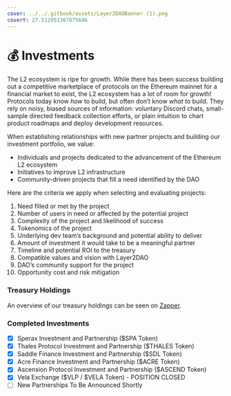 ```yaml
---
cover: ../../.gitbook/assets/Layer2DAOBanner (1).png
coverY: 27.512953367875646
---
```


# 💰 Investments

The L2 ecosystem is ripe for growth. While there has been success building out a competitive marketplace of protocols on the Ethereum mainnet for a financial market to exist, the L2 ecosystem has a lot of room for growth! Protocols today know _how_ to build, but often don’t know _what_ to build. They rely on noisy, biased sources of information: voluntary Discord chats, small-sample directed feedback collection efforts, or plain intuition to chart product roadmaps and deploy development resources.

When establishing relationships with new partner projects and building our investment portfolio, we value:

* Individuals and projects dedicated to the advancement of the Ethereum L2 ecosystem
* Initiatives to improve L2 infrastructure
* Community-driven projects that fill a need identified by the DAO

Here are the criteria we apply when selecting and evaluating projects:

1. Need filled or met by the project
2. Number of users in need or affected by the potential project
3. Complexity of the project and likelihood of success
4. Tokenomics of the project
5. Underlying dev team’s background and potential ability to deliver
6. Amount of investment it would take to be a meaningful partner
7. Timeline and potential ROI to the treasury
8. Compatible values and vision with Layer2DAO
9. DAO’s community support for the project
10. Opportunity cost and risk mitigation

### Treasury Holdings

An overview of our treasury holdings can be seen on [Zapper](https://zapper.xyz/bundle/0x7e513bc17073a12bccf1e3dc117c29447f702492%2C0x79ff559431891cfa36fa1e7589c845f2b8831201%2Ceth.layer2dao.org%2C0x5318f07a3a20a2f8bb0ddf14f1dd58c517a76508%2C0xaf5a0068f5465260a1a88a6264d0dce4469609cf?label=L2DAO\&id=0xd7c992910c4d21e21866eb7ed70630f910712d33\&addresses=0x7e513bc17073a12bccf1e3dc117c29447f702492%2C0x79ff559431891cfa36fa1e7589c845f2b8831201%2Ceth.layer2dao.org%2C0x5318f07a3a20a2f8bb0ddf14f1dd58c517a76508%2C0xaf5a0068f5465260a1a88a6264d0dce4469609cf\&tab=dashboard).

### Completed Investments

* [x] Sperax Investment and Partnership ($SPA Token)
* [x] Thales Protocol Investment and Partnership ($THALES Token)
* [x] Saddle Finance Investment and Partnership ($SDL Token)
* [x] Acre Finance Investment and Partnership ($ACRE Token)
* [x] Ascension Protocol Investment and Partnership ($ASCEND Token)
* [x] Vela Exchange ($VLP / $VELA Token) - POSITION CLOSED
* [ ] New Partnerships To Be Announced Shortly
